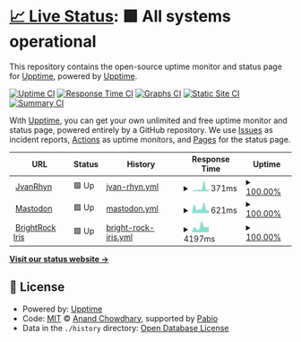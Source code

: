 # [📈 Live Status](https://upptime.github.io/upptime): <!--live status--> **🟩 All systems operational**

This repository contains the open-source uptime monitor and status page for [Upptime](https://upptime.js.org), powered by [Upptime](https://github.com/upptime/upptime).

[![Uptime CI](https://github.com/jvanrhyn/upptime/workflows/Uptime%20CI/badge.svg)](https://github.com/jvanrhyn/upptime/actions?query=workflow%3A%22Uptime+CI%22)
[![Response Time CI](https://github.com/jvanrhyn/upptime/workflows/Response%20Time%20CI/badge.svg)](https://github.com/jvanrhyn/upptime/actions?query=workflow%3A%22Response+Time+CI%22)
[![Graphs CI](https://github.com/jvanrhyn/upptime/workflows/Graphs%20CI/badge.svg)](https://github.com/jvanrhyn/upptime/actions?query=workflow%3A%22Graphs+CI%22)
[![Static Site CI](https://github.com/jvanrhyn/upptime/workflows/Static%20Site%20CI/badge.svg)](https://github.com/jvanrhyn/upptime/actions?query=workflow%3A%22Static+Site+CI%22)
[![Summary CI](https://github.com/jvanrhyn/upptime/workflows/Summary%20CI/badge.svg)](https://github.com/jvanrhyn/upptime/actions?query=workflow%3A%22Summary+CI%22)

With [Upptime](https://upptime.js.org), you can get your own unlimited and free uptime monitor and status page, powered entirely by a GitHub repository. We use [Issues](https://github.com/upptime/upptime/issues) as incident reports, [Actions](https://github.com/jvanrhyn/upptime/actions) as uptime monitors, and [Pages](https://upptime.github.io/upptime) for the status page.

<!--start: status pages-->
<!-- This summary is generated by Upptime (https://github.com/upptime/upptime) -->
<!-- Do not edit this manually, your changes will be overwritten -->
<!-- prettier-ignore -->
| URL | Status | History | Response Time | Uptime |
| --- | ------ | ------- | ------------- | ------ |
| <img alt="" src="https://icons.duckduckgo.com/ip3/jvanrhyn.co.za.ico" height="13"> [JvanRhyn](https://jvanrhyn.co.za) | 🟩 Up | [jvan-rhyn.yml](https://github.com/jvanrhyn/upptime/commits/HEAD/history/jvan-rhyn.yml) | <details><summary><img alt="Response time graph" src="./graphs/jvan-rhyn/response-time-week.png" height="20"> 371ms</summary><br><a href="https://jvanrhyn.github.io/upptime/history/jvan-rhyn"><img alt="Response time 341" src="https://img.shields.io/endpoint?url=https%3A%2F%2Fraw.githubusercontent.com%2Fjvanrhyn%2Fupptime%2FHEAD%2Fapi%2Fjvan-rhyn%2Fresponse-time.json"></a><br><a href="https://jvanrhyn.github.io/upptime/history/jvan-rhyn"><img alt="24-hour response time 325" src="https://img.shields.io/endpoint?url=https%3A%2F%2Fraw.githubusercontent.com%2Fjvanrhyn%2Fupptime%2FHEAD%2Fapi%2Fjvan-rhyn%2Fresponse-time-day.json"></a><br><a href="https://jvanrhyn.github.io/upptime/history/jvan-rhyn"><img alt="7-day response time 371" src="https://img.shields.io/endpoint?url=https%3A%2F%2Fraw.githubusercontent.com%2Fjvanrhyn%2Fupptime%2FHEAD%2Fapi%2Fjvan-rhyn%2Fresponse-time-week.json"></a><br><a href="https://jvanrhyn.github.io/upptime/history/jvan-rhyn"><img alt="30-day response time 341" src="https://img.shields.io/endpoint?url=https%3A%2F%2Fraw.githubusercontent.com%2Fjvanrhyn%2Fupptime%2FHEAD%2Fapi%2Fjvan-rhyn%2Fresponse-time-month.json"></a><br><a href="https://jvanrhyn.github.io/upptime/history/jvan-rhyn"><img alt="1-year response time 341" src="https://img.shields.io/endpoint?url=https%3A%2F%2Fraw.githubusercontent.com%2Fjvanrhyn%2Fupptime%2FHEAD%2Fapi%2Fjvan-rhyn%2Fresponse-time-year.json"></a></details> | <details><summary><a href="https://jvanrhyn.github.io/upptime/history/jvan-rhyn">100.00%</a></summary><a href="https://jvanrhyn.github.io/upptime/history/jvan-rhyn"><img alt="All-time uptime 100.00%" src="https://img.shields.io/endpoint?url=https%3A%2F%2Fraw.githubusercontent.com%2Fjvanrhyn%2Fupptime%2FHEAD%2Fapi%2Fjvan-rhyn%2Fuptime.json"></a><br><a href="https://jvanrhyn.github.io/upptime/history/jvan-rhyn"><img alt="24-hour uptime 100.00%" src="https://img.shields.io/endpoint?url=https%3A%2F%2Fraw.githubusercontent.com%2Fjvanrhyn%2Fupptime%2FHEAD%2Fapi%2Fjvan-rhyn%2Fuptime-day.json"></a><br><a href="https://jvanrhyn.github.io/upptime/history/jvan-rhyn"><img alt="7-day uptime 100.00%" src="https://img.shields.io/endpoint?url=https%3A%2F%2Fraw.githubusercontent.com%2Fjvanrhyn%2Fupptime%2FHEAD%2Fapi%2Fjvan-rhyn%2Fuptime-week.json"></a><br><a href="https://jvanrhyn.github.io/upptime/history/jvan-rhyn"><img alt="30-day uptime 100.00%" src="https://img.shields.io/endpoint?url=https%3A%2F%2Fraw.githubusercontent.com%2Fjvanrhyn%2Fupptime%2FHEAD%2Fapi%2Fjvan-rhyn%2Fuptime-month.json"></a><br><a href="https://jvanrhyn.github.io/upptime/history/jvan-rhyn"><img alt="1-year uptime 100.00%" src="https://img.shields.io/endpoint?url=https%3A%2F%2Fraw.githubusercontent.com%2Fjvanrhyn%2Fupptime%2FHEAD%2Fapi%2Fjvan-rhyn%2Fuptime-year.json"></a></details>
| <img alt="" src="https://icons.duckduckgo.com/ip3/mastodon.social.ico" height="13"> [Mastodon](https://mastodon.social) | 🟩 Up | [mastodon.yml](https://github.com/jvanrhyn/upptime/commits/HEAD/history/mastodon.yml) | <details><summary><img alt="Response time graph" src="./graphs/mastodon/response-time-week.png" height="20"> 621ms</summary><br><a href="https://jvanrhyn.github.io/upptime/history/mastodon"><img alt="Response time 519" src="https://img.shields.io/endpoint?url=https%3A%2F%2Fraw.githubusercontent.com%2Fjvanrhyn%2Fupptime%2FHEAD%2Fapi%2Fmastodon%2Fresponse-time.json"></a><br><a href="https://jvanrhyn.github.io/upptime/history/mastodon"><img alt="24-hour response time 372" src="https://img.shields.io/endpoint?url=https%3A%2F%2Fraw.githubusercontent.com%2Fjvanrhyn%2Fupptime%2FHEAD%2Fapi%2Fmastodon%2Fresponse-time-day.json"></a><br><a href="https://jvanrhyn.github.io/upptime/history/mastodon"><img alt="7-day response time 621" src="https://img.shields.io/endpoint?url=https%3A%2F%2Fraw.githubusercontent.com%2Fjvanrhyn%2Fupptime%2FHEAD%2Fapi%2Fmastodon%2Fresponse-time-week.json"></a><br><a href="https://jvanrhyn.github.io/upptime/history/mastodon"><img alt="30-day response time 519" src="https://img.shields.io/endpoint?url=https%3A%2F%2Fraw.githubusercontent.com%2Fjvanrhyn%2Fupptime%2FHEAD%2Fapi%2Fmastodon%2Fresponse-time-month.json"></a><br><a href="https://jvanrhyn.github.io/upptime/history/mastodon"><img alt="1-year response time 519" src="https://img.shields.io/endpoint?url=https%3A%2F%2Fraw.githubusercontent.com%2Fjvanrhyn%2Fupptime%2FHEAD%2Fapi%2Fmastodon%2Fresponse-time-year.json"></a></details> | <details><summary><a href="https://jvanrhyn.github.io/upptime/history/mastodon">100.00%</a></summary><a href="https://jvanrhyn.github.io/upptime/history/mastodon"><img alt="All-time uptime 100.00%" src="https://img.shields.io/endpoint?url=https%3A%2F%2Fraw.githubusercontent.com%2Fjvanrhyn%2Fupptime%2FHEAD%2Fapi%2Fmastodon%2Fuptime.json"></a><br><a href="https://jvanrhyn.github.io/upptime/history/mastodon"><img alt="24-hour uptime 100.00%" src="https://img.shields.io/endpoint?url=https%3A%2F%2Fraw.githubusercontent.com%2Fjvanrhyn%2Fupptime%2FHEAD%2Fapi%2Fmastodon%2Fuptime-day.json"></a><br><a href="https://jvanrhyn.github.io/upptime/history/mastodon"><img alt="7-day uptime 100.00%" src="https://img.shields.io/endpoint?url=https%3A%2F%2Fraw.githubusercontent.com%2Fjvanrhyn%2Fupptime%2FHEAD%2Fapi%2Fmastodon%2Fuptime-week.json"></a><br><a href="https://jvanrhyn.github.io/upptime/history/mastodon"><img alt="30-day uptime 100.00%" src="https://img.shields.io/endpoint?url=https%3A%2F%2Fraw.githubusercontent.com%2Fjvanrhyn%2Fupptime%2FHEAD%2Fapi%2Fmastodon%2Fuptime-month.json"></a><br><a href="https://jvanrhyn.github.io/upptime/history/mastodon"><img alt="1-year uptime 100.00%" src="https://img.shields.io/endpoint?url=https%3A%2F%2Fraw.githubusercontent.com%2Fjvanrhyn%2Fupptime%2FHEAD%2Fapi%2Fmastodon%2Fuptime-year.json"></a></details>
| <img alt="" src="https://icons.duckduckgo.com/ip3/iris.brightrock.co.za.ico" height="13"> [BrightRock Iris](https://iris.brightrock.co.za) | 🟩 Up | [bright-rock-iris.yml](https://github.com/jvanrhyn/upptime/commits/HEAD/history/bright-rock-iris.yml) | <details><summary><img alt="Response time graph" src="./graphs/bright-rock-iris/response-time-week.png" height="20"> 4197ms</summary><br><a href="https://jvanrhyn.github.io/upptime/history/bright-rock-iris"><img alt="Response time 3596" src="https://img.shields.io/endpoint?url=https%3A%2F%2Fraw.githubusercontent.com%2Fjvanrhyn%2Fupptime%2FHEAD%2Fapi%2Fbright-rock-iris%2Fresponse-time.json"></a><br><a href="https://jvanrhyn.github.io/upptime/history/bright-rock-iris"><img alt="24-hour response time 4101" src="https://img.shields.io/endpoint?url=https%3A%2F%2Fraw.githubusercontent.com%2Fjvanrhyn%2Fupptime%2FHEAD%2Fapi%2Fbright-rock-iris%2Fresponse-time-day.json"></a><br><a href="https://jvanrhyn.github.io/upptime/history/bright-rock-iris"><img alt="7-day response time 4197" src="https://img.shields.io/endpoint?url=https%3A%2F%2Fraw.githubusercontent.com%2Fjvanrhyn%2Fupptime%2FHEAD%2Fapi%2Fbright-rock-iris%2Fresponse-time-week.json"></a><br><a href="https://jvanrhyn.github.io/upptime/history/bright-rock-iris"><img alt="30-day response time 3596" src="https://img.shields.io/endpoint?url=https%3A%2F%2Fraw.githubusercontent.com%2Fjvanrhyn%2Fupptime%2FHEAD%2Fapi%2Fbright-rock-iris%2Fresponse-time-month.json"></a><br><a href="https://jvanrhyn.github.io/upptime/history/bright-rock-iris"><img alt="1-year response time 3596" src="https://img.shields.io/endpoint?url=https%3A%2F%2Fraw.githubusercontent.com%2Fjvanrhyn%2Fupptime%2FHEAD%2Fapi%2Fbright-rock-iris%2Fresponse-time-year.json"></a></details> | <details><summary><a href="https://jvanrhyn.github.io/upptime/history/bright-rock-iris">100.00%</a></summary><a href="https://jvanrhyn.github.io/upptime/history/bright-rock-iris"><img alt="All-time uptime 100.00%" src="https://img.shields.io/endpoint?url=https%3A%2F%2Fraw.githubusercontent.com%2Fjvanrhyn%2Fupptime%2FHEAD%2Fapi%2Fbright-rock-iris%2Fuptime.json"></a><br><a href="https://jvanrhyn.github.io/upptime/history/bright-rock-iris"><img alt="24-hour uptime 100.00%" src="https://img.shields.io/endpoint?url=https%3A%2F%2Fraw.githubusercontent.com%2Fjvanrhyn%2Fupptime%2FHEAD%2Fapi%2Fbright-rock-iris%2Fuptime-day.json"></a><br><a href="https://jvanrhyn.github.io/upptime/history/bright-rock-iris"><img alt="7-day uptime 100.00%" src="https://img.shields.io/endpoint?url=https%3A%2F%2Fraw.githubusercontent.com%2Fjvanrhyn%2Fupptime%2FHEAD%2Fapi%2Fbright-rock-iris%2Fuptime-week.json"></a><br><a href="https://jvanrhyn.github.io/upptime/history/bright-rock-iris"><img alt="30-day uptime 100.00%" src="https://img.shields.io/endpoint?url=https%3A%2F%2Fraw.githubusercontent.com%2Fjvanrhyn%2Fupptime%2FHEAD%2Fapi%2Fbright-rock-iris%2Fuptime-month.json"></a><br><a href="https://jvanrhyn.github.io/upptime/history/bright-rock-iris"><img alt="1-year uptime 100.00%" src="https://img.shields.io/endpoint?url=https%3A%2F%2Fraw.githubusercontent.com%2Fjvanrhyn%2Fupptime%2FHEAD%2Fapi%2Fbright-rock-iris%2Fuptime-year.json"></a></details>

<!--end: status pages-->

[**Visit our status website →**](https://upptime.github.io/upptime)

## 📄 License

- Powered by: [Upptime](https://github.com/upptime/upptime)
- Code: [MIT](./LICENSE) © [Anand Chowdhary](https://anandchowdhary.com), supported by [Pabio](https://pabio.com)
- Data in the `./history` directory: [Open Database License](https://opendatacommons.org/licenses/odbl/1-0/)
